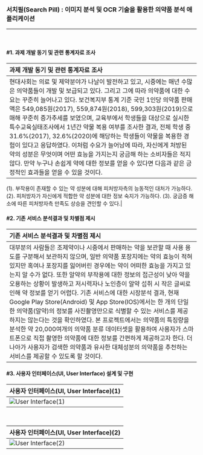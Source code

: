 ### 서치필(Search Pill) : 이미지 분석 및 OCR 기술을 활용한 의약품 분석 애플리케이션
***
<br>

#### #1. 과제 개발 동기 및 관련 통계자료 조사
|과제 개발 동기 및 관련 통계자료 조사|
|:---|
|현대사회는 의료 및 제약분야가 나날이 발전하고 있고, 시중에는 매년 수많은 의약품들이 개발 및 보급되고 있다. 그리고 그에 따라 의약품에 대한 수요는 꾸준히 늘어나고 있다. 보건복지부 통계 기준 국민 1인당 의약품 판매액은 549,085원(2017), 559,874원(2018), 599,303원(2019)으로 매해 꾸준히 증가추세를 보였으며, 교육부에서 학생들을 대상으로 실시한 특수교육실태조사에서 1년간 약물 복용 여부를 조사한 결과, 전체 학생 중 31.6%(2017), 32.6%(2020)에 해당하는 학생들이 약물을 복용한 경험이 있다고 응답하였다. 이처럼 수요가 늘어남에 따라, 자신에게 처방된 약의 성분은 무엇이며 어떤 효능을 가지는지 궁금해 하는 소비자들은 적지 않다. 만약 누구나 손쉽게 약에 대한 정보를 얻을 수 있다면 다음과 같은 긍정적인 효과들을 얻을 수 있을 것이다. 
(1). 부작용이 존재할 수 있는 약 성분에 대해 피처방자측의 능동적인 대처가 가능하다. 
(2). 피처방자가 자신에게 적합한 약 성분에 대한 정보 숙지가 가능하다. 
(3). 궁금증 해소에 따른 피처방자측 만족도 상승을 견인할 수 있다.|

#### #2. 기존 서비스 분석결과 및 차별점 제시
|기존 서비스 분석결과 및 차별점 제시|
|:---|
|대부분의 사람들은 조제약이나 시중에서 판매하는 약을 보관할 때 사용 용도를 구분해서 보관하지 않으며, 일반 의약품 포장지에는 약의 효능이 적혀 있지만 혹여나 포장지를 잃어버린 경우에는 약이 어떠한 효능을 가지고 있는지 알 수가 없다. 또한 알약의 부작용에 대한 정보의 접근성이 낮아 약을 오용하는 상황이 발생하고 저시력자나 노인층이 알약 섭취 시 작은 글씨로 인해 약 정보를 얻기 어렵다. 기존 서비스에 대한 시장분석 결과, 현재 Google Play Store(Android) 및 App Store(IOS)에서는 한 개의 단일한 의약품(알약)의 정보를 사진촬영만으로 식별할 수 있는 서비스를 제공하지는 않는다는 것을 확인하였다. 본 프로젝트에서는 의약품의 특징량을 분석한 약 20,000여개의 의약품 분류 데이터셋을 활용하여 사용자가 스마트폰으로 직접 촬영한 의약품에 대한 정보를 간편하게 제공하고자 한다. 더 나아가 사용자가 검색한 의약품과 유사한 대체성분의 의약품을 추천하는 서비스를 제공할 수 있도록 할 것이다.|

#### #3. 사용자 인터페이스(UI, User Interface) 설계 및 구현
|사용자 인터페이스(UI, User Interface)(1)|
|:---|
|![User Interface(1)](https://user-images.githubusercontent.com/63866366/174473786-a8086026-2199-447c-886e-e73245e956ec.png)| 

<br>

|사용자 인터페이스(UI, User Interface)(2)|
|:---|
|![User Interface(2)](https://user-images.githubusercontent.com/63866366/174473950-1156880d-5d3a-4c79-a3dd-9c614deded28.png)|

